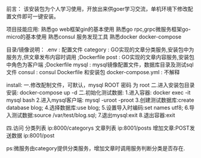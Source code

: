 前言：
该安装包为个人学习使用，开放出来供goer学习交流，单机环境下修改配置文件即可一键安装。

项目技能应用:
熟悉go web框架gin的基本使用
熟悉go rpc,grpc微服务框架go-micro的基本使用
熟悉consul 服务发现工具
熟悉docker docker-compose

目录/镜像说明：
.env : 配置文件
category : GO实现的文章分类服务,安装包中为服务方,供文章发布内容时调用 ;Dockerfile
post : GO实现的文章内容服务,安装包中角色为客户端 ;Dockerfile
mysql : mysql镜像配置文件，数据库目录及测试sql文件
consul : consul Dockerfile 和安装包
docker-compose.yml : 不解释


 install:
一.修改配制文件，可默认，mysql ROOT 密码 为 root
二.进入安装包目录安装:
 docker-compose up -d
二.初始化测试数据:
1.进入容器: docker exec -it mysql bash
2.进入mysql客户端: mysql -uroot -proot
3.创建测试数据库:create database blog;
4.选择数据库:use blog;
5.设置导入时编码:set names utf8;
6.导入测试数据:source /var/test/blog.sql;
7.退出mysql:exit
8.退出容器:exit

四.访问
分类列表 ip:8000/categorys
文章列表 ip:8001/posts
增加文章:POST发送数据 ip:8001/post

ps:微服务由category提供分类服务，增加文章时调用服务判断分类是否存在.
